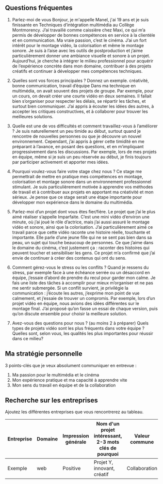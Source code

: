 ## Questions fréquentes 

1. Parlez-moi de vous
  Bonjour, je m'appelle Manel, j'ai 19 ans et je suis finissante en Techniques d’intégration multimédia au Collège Montmorency.
J’ai travaillé comme caissière chez Maxi, ce qui m’a permis de développer de bonnes compétences en service à la clientèle et en communication.
Ma vraie passion, c’est le cinéma. J’ai un fort intérêt pour le montage vidéo, la colorisation et même le montage sonore. Je suis à l’aise avec les outils de postproduction et j’aime particulièrement donner une ambiance visuelle et sonore à un projet.
Aujourd’hui, je cherche à intégrer le milieu professionnel pour acquérir de l’expérience concrète dans mon domaine, contribuer à des projets créatifs et continuer à développer mes compétences techniques.


3. Quelles sont vos forces principales ? Donnez un exemple.
   créativité, bonne communication, travail d’équipe
   Dans ma technique en multimédia, on avait souvent des projets de groupe. Par exemple, pour un cours, on devait créer une courte vidéo en deux semaines. Il fallait bien s’organiser pour respecter les délais, se répartir les tâches, et surtout bien communiquer.
J’ai appris à écouter les idées des autres, à accepter les critiques constructives, et à collaborer pour trouver les meilleures solutions.


5. Quelle est une de vos difficultés et comment travaillez-vous à l’améliorer ?
   Je suis naturellement un peu timide au début, surtout quand je rencontre de nouvelles personnes ou que je découvre un nouvel environnement.
Cependant, j’ai appris à gérer cette timidité en me préparant à l’avance, en posant des questions, et en m’impliquant progressivement dans les discussions. Par exemple, lors de mes projets en équipe, même si je suis un peu réservée au début, je finis toujours par participer activement et apporter mes idées.


7. Pourquoi voulez-vous faire votre stage chez nous ?
   Ce stage me permettrait de mettre en pratique mes compétences en montage, colorisation et montage sonore dans un environnement professionnel stimulant.
Je suis particulièrement motivée à apprendre vos méthodes de travail et à contribuer aux projets en apportant ma créativité et mon sérieux. Je pense que ce stage serait une étape importante pour développer mon expérience dans le domaine du multimédia.

9. Parlez-moi d’un projet dont vous êtes fier/fière.
Le projet que j’ai le plus aimé réaliser s’appelle Imparfaite. C’est une mini vidéo d’environ une minute, où j’ai joué le rôle d’actrice, mais j’ai aussi assuré le montage vidéo et sonore, ainsi que la colorisation.
J’ai particulièrement aimé ce travail parce que cette vidéo raconte une histoire réelle, touchante et importante. Elle parle d’une jeune fille qui ne se sent pas bien dans sa peau, un sujet qui touche beaucoup de personnes.
Ce que j’aime dans le domaine du cinéma, c’est justement ça : raconter des histoires qui peuvent toucher et sensibiliser les gens. Ce projet m’a confirmé que j’ai envie de continuer à créer des contenus qui ont du sens.
 
11. Comment gérez-vous le stress ou les conflits ?
      Quand je ressens du stress, par exemple face à une échéance serrée ou un désaccord en équipe, j’essaie d’abord de prendre du recul pour garder mon calme.
Je fais une liste des tâches à accomplir pour mieux m’organiser et ne pas me sentir submergée.
Si un conflit survient, je privilégie la communication : j’écoute les autres, j’exprime mon point de vue calmement, et j’essaie de trouver un compromis.
Par exemple, lors d’un projet vidéo en équipe, nous avions des idées différentes sur le montage final. J’ai proposé qu’on fasse un essai de chaque version, puis qu’on discute ensemble pour choisir la meilleure solution.


12. Avez-vous des questions pour nous ? (au moins 2 à préparer)
    Quels types de projets vidéo sont les plus fréquents dans votre équipe ?
    Quelles sont, selon vous, les qualités les plus importantes pour réussir dans ce milieu?
    


## Ma stratégie personnelle
3 points-clés que je veux absolument communiquer en entrevue :  
1. Ma passion pour le multimédia et le cinéma
2. Mon expérience pratique et ma capacité à apprendre vite   
3. Mon sens du travail en équipe et de la collaboration 


## Recherche sur les entreprises

Ajoutez les différentes entreprises que vous rencontrerez au tableau. 

| Entreprise | Domaine | Impression générale | Nom d'un projet intéressant, 2-3 mots clés de pourquoi | Valeur commune | 
|------------|---------------|---------------------|--------------|-------------------|
| Exemple    | web     | Positive            | Projet Y, innovant, créatif | Collaboration  | 
